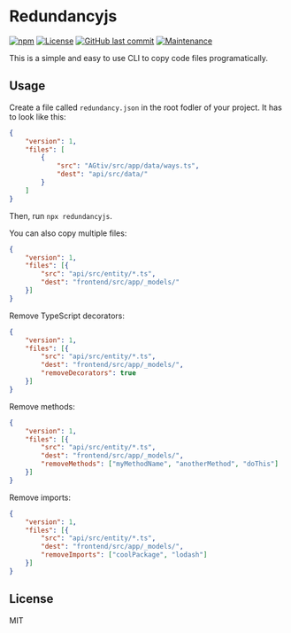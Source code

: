 # Redundancyjs

[![npm](https://img.shields.io/npm/v/redundancyjs)](https://npmjs.com/package/redundancyjs)
[![License](https://img.shields.io/badge/License-MIT-blue)](./LICENSE.md)
[![GitHub last commit](https://img.shields.io/github/last-commit/hrueger/redundancyjs?color=brightgreen)](https://github.com/hrueger/redundancyjs/commits)
[![Maintenance](https://img.shields.io/maintenance/yes/2020)](https://github.com/hrueger/redundancyjs/commits)

This is a simple and easy to use CLI to copy code files programatically.

## Usage
Create a file called `redundancy.json` in the root fodler of your project. It has to look like this:
```json
{
    "version": 1,
    "files": [
        {
            "src": "AGtiv/src/app/data/ways.ts",
            "dest": "api/src/data/"
        }
    ]
}
```
Then, run `npx redundancyjs`.

You can also copy multiple files:
```json
{
    "version": 1,
    "files": [{
        "src": "api/src/entity/*.ts",
        "dest": "frontend/src/app/_models/"
    }]
}
```

Remove TypeScript decorators:
```json
{
    "version": 1,
    "files": [{
        "src": "api/src/entity/*.ts",
        "dest": "frontend/src/app/_models/",
        "removeDecorators": true
    }]
}
```

Remove methods:
```json
{
    "version": 1,
    "files": [{
        "src": "api/src/entity/*.ts",
        "dest": "frontend/src/app/_models/",
        "removeMethods": ["myMethodName", "anotherMethod", "doThis"]
    }]
}
```

Remove imports:
```json
{
    "version": 1,
    "files": [{
        "src": "api/src/entity/*.ts",
        "dest": "frontend/src/app/_models/",
        "removeImports": ["coolPackage", "lodash"]
    }]
}
```

## License
MIT

